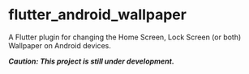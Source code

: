 # flutter_android_wallpaper

A Flutter plugin for changing the Home Screen, Lock Screen (or both) Wallpaper on Android devices.

***Caution: This project is still under development.***

